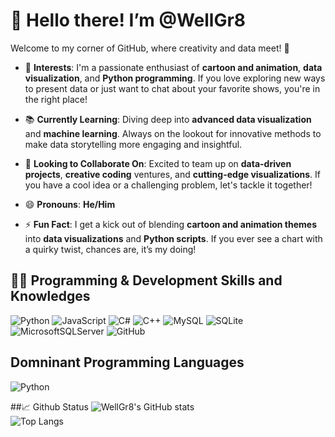 # 👋 Hello there! I’m @WellGr8

Welcome to my corner of GitHub, where creativity and data meet! 🚀

- 🌟 **Interests**: I'm a passionate enthusiast of **cartoon and animation**, **data visualization**, and **Python programming**. If you love exploring new ways to present data or just want to chat about your favorite shows, you're in the right place!

- 📚 **Currently Learning**: Diving deep into **advanced data visualization** and **machine learning**. Always on the lookout for innovative methods to make data storytelling more engaging and insightful.

- 🤝 **Looking to Collaborate On**: Excited to team up on **data-driven projects**, **creative coding** ventures, and **cutting-edge visualizations**. If you have a cool idea or a challenging problem, let's tackle it together!

- 😄 **Pronouns**: **He/Him**

- ⚡ **Fun Fact**: I get a kick out of blending **cartoon and animation themes** into **data visualizations** and **Python scripts**. If you ever see a chart with a quirky twist, chances are, it’s my doing!

## 👨‍💻 Programming & Development Skills and Knowledges
![Python](https://img.shields.io/badge/python-3670A0?style=for-the-badge&logo=python&logoColor=ffdd54)
![JavaScript](https://img.shields.io/badge/javascript-%23323330.svg?style=for-the-badge&logo=javascript&logoColor=%23F7DF1E)
![C#](https://img.shields.io/badge/c%23-%23239120.svg?style=for-the-badge&logo=c-sharp&logoColor=white)
![C++](https://img.shields.io/badge/c++-%2300599C.svg?style=for-the-badge&logo=c%2B%2B&logoColor=white)
![MySQL](https://img.shields.io/badge/mysql-%2300f.svg?style=for-the-badge&logo=mysql&logoColor=white)
![SQLite](https://img.shields.io/badge/sqlite-%2307405e.svg?style=for-the-badge&logo=sqlite&logoColor=white)
![MicrosoftSQLServer](https://img.shields.io/badge/Microsoft%20SQL%20Sever-CC2927?style=for-the-badge&logo=microsoft%20sql%20server&logoColor=white)
![GitHub](https://img.shields.io/badge/github-%23121011.svg?style=for-the-badge&logo=github&logoColor=white)

## Domninant Programming Languages
![Python](https://img.shields.io/badge/python-3670A0?style=for-the-badge&logo=python&logoColor=ffdd54)

##📈 Github Status
![WellGr8's GitHub stats](https://github-readme-stats.vercel.app/api/top-langs/?username=WellGr8&layout=compact&theme=github_dark)<br>
![Top Langs](https://github-readme-stats.vercel.app/api/top-langs/?username=WellGr8&layout=compact&theme=github_dark)




<!---
WellGr8/WellGr8 is a ✨ special ✨ repository because its `README.md` (this file) appears on your GitHub profile.
You can click the Preview link to take a look at your changes.
--->
